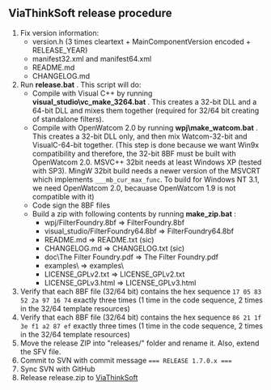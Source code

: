 
ViaThinkSoft release procedure
------------------------------

1. Fix version information:
	- version.h (3 times cleartext + MainComponentVersion encoded + RELEASE_YEAR)
	- manifest32.xml and manifest64.xml
	- README.md
	- CHANGELOG.md
2. Run **release.bat** . This script will do:
	- Compile with Visual C++ by running **visual_studio\vc_make_3264.bat** . This creates a 32-bit DLL and a 64-bit DLL and mixes them together (required for 32/64 bit creating of standalone filters).
	- Compile with OpenWatcom 2.0 by running **wpj\make_watcom.bat** . This creates a 32-bit DLL only, and then mix Watcom-32-bit and VisualC-64-bit together.
	  (This step is done because we want Win9x compatibility and therefore, the 32-bit 8BF must be built with OpenWatcom 2.0.
	  MSVC++ 32bit needs at least Windows XP (tested with SP3). MingW 32bit build needs a newer version of the MSVCRT which implements `___mb_cur_max_func`.
	  To build for Windows NT 3.1, we need OpenWatcom 2.0, becauase OpenWatcom 1.9 is not compatible with it)
	- Code sign the 8BF files
	- Build a zip with following contents by running **make_zip.bat** :
		- wpj/FilterFoundry.8bf             => FilterFoundry.8bf
		- visual_studio/FilterFoundry64.8bf => FilterFoundry64.8bf
		- README.md                         => README.txt (sic)
		- CHANGELOG.md                      => CHANGELOG.txt (sic)
		- doc\The Filter Foundry.pdf        => The Filter Foundry.pdf
		- examples\                         => examples\
		- LICENSE_GPLv2.txt                 => LICENSE_GPLv2.txt
		- LICENSE_GPLv3.html                => LICENSE_GPLv3.html
3. Verify that each 8BF file (32/64 bit) contains the hex sequence `17 05 83 52 2a 97 16 74` exactly three times (1 time in the code sequence, 2 times in the 32/64 template resources)
4. Verify that each 8BF file (32/64 bit) contains the hex sequence `86 21 1f 3e f1 a2 87 ef` exactly three times (1 time in the code sequence, 2 times in the 32/64 template resources)
5. Move the release ZIP into "releases/" folder and rename it. Also, extend the SFV file.
6. Commit to SVN with commit message `=== RELEASE 1.7.0.x ===`
7. Sync SVN with GitHub
8. Release release.zip to [ViaThinkSoft](https://www.viathinksoft.com/projects/filter_foundry)
